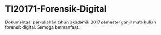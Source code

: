 # TI20171-Forensik-Digital
Dokumentasi perkuliahan tahun akademik 2017 semester ganjil mata kuliah forensik digital. Semoga bermanfaat.
